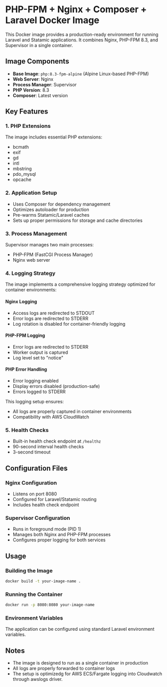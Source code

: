 # PHP-FPM + Nginx + Composer + Laravel Docker Image

This Docker image provides a production-ready environment for running Laravel and Statamic applications. It combines Nginx, PHP-FPM 8.3, and Supervisor in a single container.

## Image Components

- **Base Image**: `php:8.3-fpm-alpine` (Alpine Linux-based PHP-FPM)
- **Web Server**: Nginx
- **Process Manager**: Supervisor
- **PHP Version**: 8.3
- **Composer**: Latest version

## Key Features

### 1. PHP Extensions
The image includes essential PHP extensions:
- bcmath
- exif
- gd
- intl
- mbstring
- pdo_mysql
- opcache

### 2. Application Setup
- Uses Composer for dependency management
- Optimizes autoloader for production
- Pre-warms Statamic/Laravel caches
- Sets up proper permissions for storage and cache directories

### 3. Process Management
Supervisor manages two main processes:
- PHP-FPM (FastCGI Process Manager)
- Nginx web server

### 4. Logging Strategy
The image implements a comprehensive logging strategy optimized for container environments:

#### Nginx Logging
- Access logs are redirected to STDOUT
- Error logs are redirected to STDERR
- Log rotation is disabled for container-friendly logging

#### PHP-FPM Logging
- Error logs are redirected to STDERR
- Worker output is captured
- Log level set to "notice"

#### PHP Error Handling
- Error logging enabled
- Display errors disabled (production-safe)
- Errors logged to STDERR

This logging setup ensures:
- All logs are properly captured in container environments
- Compatibility with AWS CloudWatch


### 5. Health Checks
- Built-in health check endpoint at `/healthz`
- 90-second interval health checks
- 3-second timeout

## Configuration Files

### Nginx Configuration
- Listens on port 8080
- Configured for Laravel/Statamic routing
- Includes health check endpoint


### Supervisor Configuration
- Runs in foreground mode (PID 1)
- Manages both Nginx and PHP-FPM processes
- Configures proper logging for both services

## Usage

### Building the Image
```bash
docker build -t your-image-name .
```

### Running the Container
```bash
docker run -p 8080:8080 your-image-name
```

### Environment Variables
The application can be configured using standard Laravel environment variables.

## Notes

- The image is designed to run as a single container in production
- All logs are properly forwarded to container logs
- The setup is optimizedg for AWS ECS/Fargate logging into Cloudwatch through awslogs driver.
